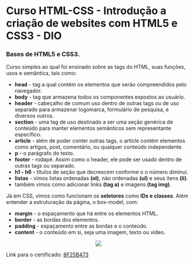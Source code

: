 # Curso HTML-CSS - Introdução a criação de websites com HTML5 e CSS3 - DIO
### Bases de HTML5 e CSS3.

Curso simples ao qual foi ensinado sobre as tags do HTML, suas funções, usos e semântica, tais como:

- **head** - tag a qual contém os elementos que serão compreendidos pelo navegador.
- **body** - tag que armazena todos os componentes expostos ao usuário.
- **header** - cabeçalho de comum uso dentro de outras tags ou de uso separado para armazenar logomarca, formulário de pesquisa,  e diversos outros.
- **section** - uma tag de uso destinado a ser uma seção genérica de conteúdo para manter elementos semânticos sem representante específico.
- **article** - além de poder conter outras tags, o article contém elementos como artigos, post, comentário, ou qualquer conteúdo independente.
- **p** - o parágrafo do texto.
- **footer** - rodapé. Assim como o header, ele pode ser usado dentro de outras tags ou separado.
- **h1 - h6** - títulos de seção que decrescem conforme o o número diminuí.
- **listas** - vimos listas ordenadas **(ol)**, não ordenadas **(ul)** e seus itens **(li)**.
- também vimos como adicionar links **(tag a)** e imagens **(tag img)**.

Já em CSS, vimos como funcionam os **seletores** como **IDs e classes**. Além entender a estruturação da página, o box-model, com:

- **margin** - o espaçamento que há entre os elementos HTML.
- **border** - as bordas dos elementos.
- **padding** - espaçamento entre as bordas e o conteúdo.
- **content** - o conteúdo em si, seja uma imagem, texto ou vídeo.



<div align="center">
    <img src="https://user-images.githubusercontent.com/58814756/155431474-8921974a-49fc-4f72-94b8-1b4eba728446.png" />
</div>




Link para o certificado: [8F25B473](https://www.dio.me/certificate/8F25B473)
